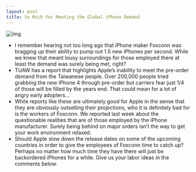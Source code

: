 ```yaml
---
layout: post
title: So Much For Meeting the Global iPhone Demand
---
```

![img](http://media.idownloadblog.com/wp-content/uploads/2010/09/foxconn.jpg)
* I remember hearing not too long ago that iPhone maker Foxconn was bragging up their ability to pump out 1.5 new iPhones per second. While we knew that meant lousy surroundings for those employed there at least the demand was surely being met, right?
* TUAW has a report that highlights Apple’s inability to meet the pre-order demand from the Taiwanese people. Over 200,000 people tried grabbing the new iPhone 4 through pre-order but carriers fear just 1/4 of those will be filled by the years end. That could mean for a lot of angry early adopters…
* While reports like these are ultimately good for Apple in the sense that they are obviously outselling their projections, who it is definitely bad for is the workers of Foxconn. We reported last week about the questionable realities that are of those employed by the iPhone manufacturer. Surely being behind on major orders isn’t the way to get your work environment relaxed.
* Should Apple slow down the release dates on some of the upcoming countries in order to give the employees of Foxconn time to catch up? Perhaps no matter how much time they have there will just be backordered iPhones for a while. Give us your labor ideas in the comments below.

